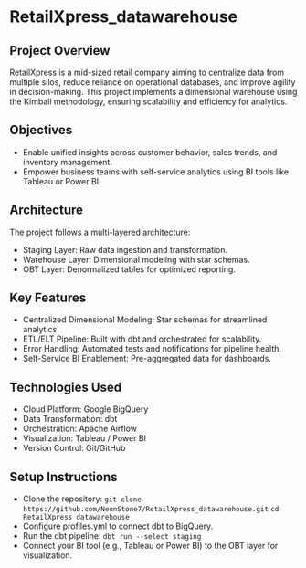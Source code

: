 # RetailXpress_datawarehouse

## Project Overview
RetailXpress is a mid-sized retail company aiming to centralize data from multiple silos, reduce reliance on operational databases, and improve agility in decision-making. This project implements a dimensional warehouse using the Kimball methodology, ensuring scalability and efficiency for analytics.

## Objectives
- Enable unified insights across customer behavior, sales trends, and inventory management.
- Empower business teams with self-service analytics using BI tools like Tableau or Power BI.

## Architecture
The project follows a multi-layered architecture:

- Staging Layer: Raw data ingestion and transformation.
- Warehouse Layer: Dimensional modeling with star schemas.
- OBT Layer: Denormalized tables for optimized reporting.

## Key Features
- Centralized Dimensional Modeling: Star schemas for streamlined analytics.
- ETL/ELT Pipeline: Built with dbt and orchestrated for scalability.
- Error Handling: Automated tests and notifications for pipeline health.
- Self-Service BI Enablement: Pre-aggregated data for dashboards.

## Technologies Used
- Cloud Platform: Google BigQuery
- Data Transformation: dbt
- Orchestration: Apache Airflow
- Visualization: Tableau / Power BI
- Version Control: Git/GitHub

## Setup Instructions
- Clone the repository: `git clone https://github.com/NeonStone7/RetailXpress_datawarehouse.git`
`cd RetailXpress_datawarehouse`
- Configure profiles.yml to connect dbt to BigQuery.
- Run the dbt pipeline: `dbt run --select staging`
- Connect your BI tool (e.g., Tableau or Power BI) to the OBT layer for visualization.
